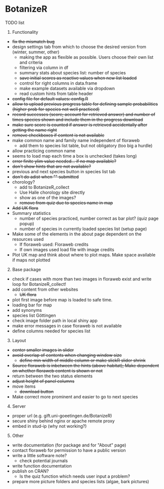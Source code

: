 # BotanizeR

TODO list

1. Functionality
* ~~fix the mismatch bug~~
* design settings tab from which to choose the desired version from (winter, summer, other)
  - making the app as flexible as possible. Users choose their own list and criteria
  - filtering via column in df
  - summary stats about species list: number of species
  - ~~save initial scores as reactive values when new list loaded~~
  - control for right columns in data.frame
  - make example datasets available via dropdown
  - read custom hints from table header
* ~~config file for default values: config.R~~
* ~~allow to upload previous progress table for defining sample probabilities (higher prob for species not well practiced)~~
* ~~record successes (score; account for retrieved answer) and number of times species shown and include them in the progress download~~
* ~~make sure score is counted if answer is retrieved accidentally after getting the name right~~
* ~~remove checkboxes if content is not available~~
* make common name and family name independent of floraweb
  - add them to species list table, but not obligatory (too big a hurdle)
* allow practicing common name
* seems to load map each time a box is unchecked (takes long)
* ~~error finite ylim value needed... if no map available?~~
* ~~don't show hints that are not available?~~
* previous and next species button in species list tab
* ~~don't do adist when "" submitted~~
* chorology?
  - add to BotanizeR_collect
  - Use Halle chorology site directly
  - show as one of the images?
  - ~~remove from quiz due to species name in map~~
* ~~Add UK flora~~
* Summary statistics
  - number of species practiced, number correct as bar plot? (quiz page popup)
  - number of species in currently loaded species list (setup page)
* Make some of the elements in the about page dependent on the resources used
  - If floraweb used: Floraweb credits
  - If own images used load file with image credits
* Plot UK map and think about where to plot maps. Make space available if maps not plotted

2. Base package
* check if cases with more than two images in floraweb exist and write loop for BotanizeR_collect!
* add content from other websites
  - ~~UK-flora~~
* plot first image before map is loaded to safe time.
* loading bar for map
* add synonyms
* species list Göttingen
* check image folder path in local shiny app
* make error messages in case floraweb is not available
* define columns needed for species list

3. Layout
* ~~center smaller images in slider~~
* ~~avoid overlap of contents when changing window size~~
  - ~~define min width of middle column or make slickR slider shrink~~
* ~~Source floraweb is inbetween the hints (above habitat); Make dependent on whether floraweb content is shown or not~~
* return between the two status elements
* ~~adjust height of panel columns~~
* move items
  - ~~download button~~
* Make correct more prominent and easier to go to next species  

4. Server
* proper url (e.g. gift.uni-goeetingen.de/BotanizeR)
* secure shiny behind nginx or apache remote proxy
* embed in stud-ip (why not working?)

5. Other
* write documentation (for package and for "About" page)
* contact floraweb for permission to have a public version
* write a little software note?
  - check potential journals
* write function documentation
* publish on CRAN?
  - Is the quiz function which needs user input a problem?
* prepare more picture folders and species lists (algae, bark pictures)

